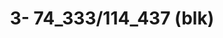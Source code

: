 ---
inv_num: 2022-009
add_credit:
url: 2022-009
title: '3- 74_333/114_437 (blk) '
year: '2022'
display_year: '2022'
medium: UV ink on IKEA LINNMON  table tops
dims: 200 x 120 x 4 cm
pitch:
ps:
live_url:
youtube:
related_code:
subheading:
download:
commission:
layout: things-i-made
---